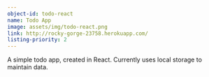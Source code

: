 ```yaml
---
object-id: todo-react
name: Todo App
image: assets/img/todo-react.png
link: http://rocky-gorge-23758.herokuapp.com/
listing-priority: 2
---
```


A simple todo app, created in React. Currently uses local storage to maintain data.
